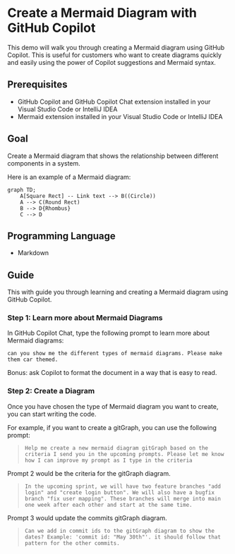 # Create a Mermaid Diagram with GitHub Copilot

This demo will walk you through creating a Mermaid diagram using GitHub Copilot. This is useful for customers who want to create diagrams quickly and easily using the power of Copilot suggestions and Mermaid syntax. 

## Prerequisites

- GitHub Copilot and GitHub Copilot Chat extension installed in your Visual Studio Code or IntelliJ IDEA
- Mermaid extension installed in your Visual Studio Code or IntelliJ IDEA

## Goal 

Create a Mermaid diagram that shows the relationship between different components in a system. 

Here is an example of a Mermaid diagram:

```mermaid
graph TD;
    A[Square Rect] -- Link text --> B((Circle))
    A --> C(Round Rect)
    B --> D{Rhombus}
    C --> D
```

## Programming Language

- Markdown

## Guide

This with guide you through learning and creating a Mermaid diagram using GitHub Copilot.

### Step 1: Learn more about Mermaid Diagrams

In GitHub Copilot Chat, type the following prompt to learn more about Mermaid diagrams:

```
can you show me the different types of mermaid diagrams. Please make them car themed.
```

Bonus: ask Copilot to format the document in a way that is easy to read.

### Step 2: Create a Diagram

Once you have chosen the type of Mermaid diagram you want to create, you can start writing the code.

For example, if you want to create a gitGraph, you can use the following prompt: 

>```
>Help me create a new mermaid diagram gitGraph based on the criteria I send you in the upcoming prompts. Please let me know how I can improve my prompt as I type in the criteria 
>```

Prompt 2 would be the criteria for the gitGraph diagram.

>```
>In the upcoming sprint, we will have two feature branches "add login" and "create login button". We will also have a bugfix branch "fix user mapping". These branches will merge into main one week after each other and start at the same time.
>```

Prompt 3 would update the commits gitGraph diagram.

>```
>Can we add in commit ids to the gitGraph diagram to show the dates? Example: 'commit id: "May 30th"'. it should follow that pattern for the other commits.
>```






